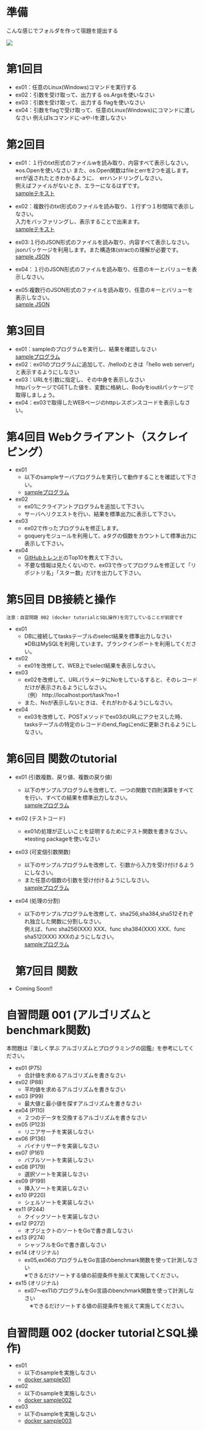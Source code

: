 # 準備
こんな感じでフォルダを作って宿題を提出する

![](/images/2018-11-19-20-29-53.png)


# 第1回目
- ex01：任意のLinux(Windows)コマンドを実行する
- ex02：引数を受け取って、出力する os.Argsを使いなさい
- ex03：引数を受け取って、出力する flagを使いなさい
- ex04：引数をflagで受け取って、任意のLinux(Windows)にコマンドに渡しなさい
例えばlsコマンドに-aや-lを渡しなさい

# 第2回目
- ex01：１行のtxt形式のファイルwを読み取り、内容すべて表示しなさい。   
※os.Openを使いなさい
また、os.Open関数はfileとerrを2つを返します。
errが返されたときわかるように、　errハンドリングしなさい。   
例えばファイルがないとき、エラーになるはずです。   
[sampleテキスト](/sample/sample002/kon.txt)   

- ex02：複数行のtxt形式のファイルを読み取り、１行ずつ１秒間隔で表示しなさい。   
入力をバッファリングし、表示することで出来ます。   
[sampleテキスト](/sample/sample002/all.txt)   

- ex03:１行のJSON形式のファイルを読み取り、内容すべて表示しなさい。   
jsonパッケージを利用します。また構造体(stract)の理解が必要です。   
[sample JSON](/sample/sample002/kon.json)   

- ex04：１行のJSON形式のファイルを読み取り、任意のキーとバリューを表示しなさい。   
- ex05:複数行のJSON形式のファイルを読み取り、任意のキーとバリューを表示しなさい。   
[sample JSON](/sample/sample002/go_study_member.json)   

# 第3回目
- ex01：sampleのプログラムを実行し、結果を確認しなさい   
[sampleプログラム](/sample/sample001)
- ex02：ex01のプログラムに追加して、/helloのときは「hello web server!」と表示するようにしなさい   
- ex03：URLを引数に指定し、その中身を表示しなさい   
httpパッケージでGETした値を、変数に格納し、Bodyをioutilパッケージで取得しましょう。   
- ex04：ex03で取得したWEBページのhttpレスポンスコードを表示しなさい。   


# 第4回目 Webクライアント（スクレイピング）
- ex01
  - 以下のsampleサーバプログラムを実行して動作することを確認して下さい。
  - [sampleプログラム](/sample/sample004)
- ex02
  - ex01にクライアントプログラムを追加して下さい。
  - サーバへリクエストを行い、結果を標準出力に表示して下さい。   
- ex03
  - ex02で作ったプログラムを修正します。
  - goqueryモジュールを利用して、aタグの個数をカウントして標準出力に表示して下さい。
- ex04
  - [GitHubトレンド](https://github.com/trending)のTop10を教えて下さい。
  - 不要な情報は見たくないので、ex03で作ってプログラムを修正して「リポジトリ名」「スター数」だけを出力して下さい。

# 第5回目 DB接続と操作
`注意：自習問題 002 (docker tutorialとSQL操作)を完了していることが前提です`  
- ex01
  - DBに接続してtasksテーブルのselect結果を標準出力しなさい  
  ※DBはMySQLを利用しています。ブランクインポートを利用してください。
- ex02
  - ex01を改修して、WEB上でselect結果を表示しなさい。
- ex03 
  - ex02を改修して、URLパラメータにNoをしているすると、そのレコードだけが表示されるようにしなさい。  
  （例） http://localhost:port/task?no=1
  - また、Noが表示しないときは、それがわかるようにしなさい。
- ex04
  - ex03を改修して、POSTメソッドでex03のURLにアクセスした時、tasksテーブルの特定のレコードのend_flagにendに更新されるようにしなさい。

# 第6回目 関数のtutorial
- ex01 (引数複数、戻り値、複数の戻り値)  
  - 以下のサンプルプログラムを改修して、一つの関数で四則演算をすべてを行い、すべての結果を標準出力しなさい。  
  [sampleプログラム](/sample/sample005)
- ex02 (テストコード)
  - ex01の処理が正しいことを証明するためにテスト関数を書きなさい。  
  ※testing packageを使いなさい  
- ex03 (可変個引数関数)
  - 以下のサンプルプログラムを改修して、引数から入力を受け付けるようにしなさい。  
  - また任意の個数の引数を受け付けるようにしなさい。  
  [sampleプログラム](/sample/sample005)  
- ex04 (処理の分割)  
  - 以下のサンプルプログラムを改修して、sha256,sha384,sha512それぞれ独立した関数に分割しなさい。  
  例えば、func sha256(XXX) XXX、func sha384(XXX) XXX、func sha512(XXX) XXXのようにしなさい。  
  [sampleプログラム](/sample/sample006)


  # 第7回目 関数
- Coming Soon!!


# 自習問題 001 (アルゴリズムとbenchmark関数)
本問題は『楽しく学ぶ アルゴリズムとプログラミングの図鑑』を参考にしてください。
- ex01 (P75)
  - 合計値を求めるアルゴリズムを書きなさい
- ex02 (P88)
  - 平均値を求めるアルゴリズムを書きなさい
- ex03 (P99)
  - 最大値と最小値を探すアルゴリズムを書きなさい
- ex04 (P110)
  - ２つのデータを交換するアルゴリズムを書きなさい
- ex05 (P123)
  - リニアサーチを実装しなさい
- ex06 (P136)
  - バイナリサーチを実装しなさい
- ex07 (P161)
  - バブルソートを実装しなさい
- ex08 (P179)
  - 選択ソートを実装しなさい
- ex09 (P199)
  - 挿入ソートを実装しなさい
- ex10 (P220)
  - シェルソートを実装しなさい
- ex11 (P244)
  - クイックソートを実装しなさい
- ex12 (P272)
  - オブジェクトのソートをGoで書き直しなさい
- ex13 (P274)
  - シャッフルをGoで書き直しなさい
- ex14 (オリジナル)
  - ex05,ex06のプログラムをGo言語のbenchmark関数を使って計測しなさい  
  ※できるだけソートする値の前提条件を揃えて実施してください。
- ex15 (オリジナル)
  - ex07〜ex11のプログラムをGo言語のbenchmark関数を使って計測しなさい  
　※できるだけソートする値の前提条件を揃えて実施してください。

# 自習問題 002 (docker tutorialとSQL操作)
- ex01
  - 以下のsampleを実施しなさい
  - [docker sample001](/docker/sample001)
- ex02
  - 以下のsampleを実施しなさい
  - [docker sample002](/docker/sample002)
- ex03
  - 以下のsampleを実施しなさい
  - [docker sample003](/docker/sample003)




